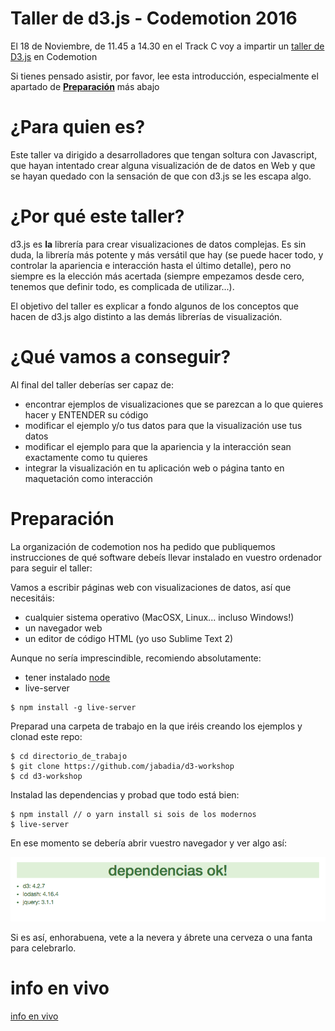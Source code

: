 # Taller de d3.js - Codemotion 2016

El 18 de Noviembre, de 11.45 a 14.30 en el Track C voy a impartir un [taller de D3.js](http://2016.codemotion.es/agenda.html#5732408326356992/86464006) en Codemotion

Si tienes pensado asistir, por favor, lee esta introducción, especialmente el apartado de **[Preparación](#preparacion)** más abajo

# ¿Para quien es?

Este taller va dirigido a desarrolladores que tengan soltura con Javascript, que hayan intentado crear alguna visualización de de datos en Web y que se hayan quedado con la sensación de que con d3.js se les escapa algo.

# ¿Por qué este taller?

d3.js es **la** librería para crear visualizaciones de datos complejas. Es sin duda, la librería más potente y más versátil que hay (se puede hacer todo, y controlar la apariencia e interacción hasta el último detalle), pero no siempre es la elección más acertada (siempre empezamos desde cero, tenemos que definir todo, es complicada de utilizar...).

El objetivo del taller es explicar a fondo algunos de los conceptos que hacen de d3.js algo distinto a las demás librerías de visualización.

# ¿Qué vamos a conseguir?

Al final del taller deberías ser capaz de:

* encontrar ejemplos de visualizaciones que se parezcan a lo que quieres hacer y ENTENDER su código
* modificar el ejemplo y/o tus datos para que la visualización use tus datos
* modificar el ejemplo para que la apariencia y la interacción sean exactamente como tu quieres
* integrar la visualización en tu aplicación web o página tanto en maquetación como interacción

# <a name="preparacion"></a>Preparación
La organización de codemotion nos ha pedido que publiquemos instrucciones de qué software debeís llevar instalado en vuestro ordenador para seguir el taller:

Vamos a escribir páginas web con visualizaciones de datos, así que necesitáis:

* cualquier sistema operativo (MacOSX, Linux... incluso Windows!)
* un navegador web
* un editor de código HTML (yo uso Sublime Text 2)


Aunque no sería imprescindible, recomiendo absolutamente:

* tener instalado [node](https://nodejs.org/es/download/package-manager)
* live-server

```
$ npm install -g live-server
```

Preparad una carpeta de trabajo en la que iréis creando los ejemplos y clonad este repo:

```
$ cd directorio_de_trabajo
$ git clone https://github.com/jabadia/d3-workshop
$ cd d3-workshop
```

Instalad las dependencias y probad que todo está bien:

```
$ npm install // o yarn install si sois de los modernos
$ live-server
```

En ese momento se debería abrir vuestro navegador y ver algo así:

![dependencias ok](dependencias_ok.png)

Si es así, enhorabuena, vete a la nevera y ábrete una cerveza o una fanta para celebrarlo.


# info en vivo
[info en vivo](https://docs.google.com/document/d/1eALde4XkotSuhhPrMhar9b69O6WNgymvP2jKER996UY/edit?usp=sharing)

